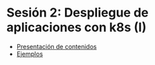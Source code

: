 # Sesión 2: Despliegue de aplicaciones con k8s (I)

* [Presentación de contenidos](presentacion_unidad2.pdf)
* [Ejemplos](ejemplos)